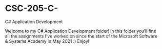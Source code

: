 # CSC-205-C-
C# Application Development

Welcome to my C# Application Development folder! In this folder you'll find all the assignments I've worked on since the start of the Microsoft Software & Systems Academy in May 2021 :) Enjoy!
